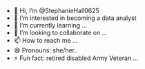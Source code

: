 - 👋 Hi, I’m @StephanieHall0625
- 👀 I’m interested in becoming a data analyst
- 🌱 I’m currently learning ...
- 💞️ I’m looking to collaborate on ...
- 📫 How to reach me ...
- 😄 Pronouns: she/her..
- ⚡ Fun fact: retired disabled Army Veteran ...

<!---
StephanieHall0625/StephanieHall0625 is a ✨ special ✨ repository because its `README.md` (this file) appears on your GitHub profile.
You can click the Preview link to take a look at your changes.
--->
